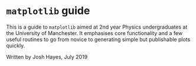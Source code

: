 # `matplotlib` guide
This is a guide to `matplotlib` aimed at 2nd year Physics undergraduates at the University of Manchester. It emphasises core functionality and a few useful routines to go from novice to generating simple but publishable plots quickly. 

Written by Josh Hayes, July 2019
